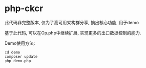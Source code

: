 # php-ckcr

此代码非完整版本, 仅为了高可用架构群分享, 摘出核心功能, 用于demo

基于此代码, 可以在Op.php中继续扩展, 实现更多的出口数据控制的能力.

Demo使用方法:
```
cd demo
composer update
php demo.php
```
